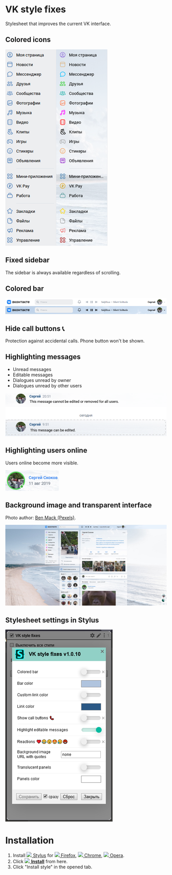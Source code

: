 # VK style fixes
Stylesheet that improves the current VK interface.
## Colored icons
![Colored icons screenshot](Colored%20icons.png)
## Fixed sidebar
The sidebar is always available regardless of scrolling.
## Colored bar
![Colored bar screenshot](Colored%20bar.png)
## Hide call buttons 📞
Protection against accidental calls. Phone button won't be shown.
## Highlighting messages
- Unread messages
- Editable messages
- Dialogues unread by owner
- Dialogues unread by other users

![Editable messages](Editable%20message.png)
## Highlighting users online
Users online become more visible.

![Highlight users online](Online.png)
## Background image and transparent interface
Photo author: [Ben Mack (Pexels)](https://www.pexels.com/ru-ru/photo/5326945/).

![Example](Example.jpg)
## Stylesheet settings in Stylus
![All available settings](Settings.png)
# Installation
1. Install [![](https://github.com/PapirusDevelopmentTeam/papirus-icon-theme/raw/master/Papirus/16x16/apps/github.svg) Stylus](https://github.com/openstyles/stylus) for
    [![](https://github.com/PapirusDevelopmentTeam/papirus-icon-theme/raw/master/Papirus/16x16/apps/firefox.svg) Firefox](https://addons.mozilla.org/ru/firefox/addon/styl-us/),
    [![](https://github.com/PapirusDevelopmentTeam/papirus-icon-theme/raw/master/Papirus/16x16/apps/google-chrome.svg) Chrome](https://chrome.google.com/webstore/detail/stylus/clngdbkpkpeebahjckkjfobafhncgmne),
    [![](https://github.com/PapirusDevelopmentTeam/papirus-icon-theme/raw/master/Papirus/16x16/apps/opera.svg) Opera](https://addons.opera.com/ru/extensions/details/stylus/).
1. Click [![](https://github.com/PapirusDevelopmentTeam/papirus-icon-theme/raw/master/Papirus/16x16/emblems/emblem-downloads.svg) **Install**](https://raw.githubusercontent.com/sergskokow/VK_style_fixes/master/vk.user.css) from here.
1. Click "Install style" in the opened tab.